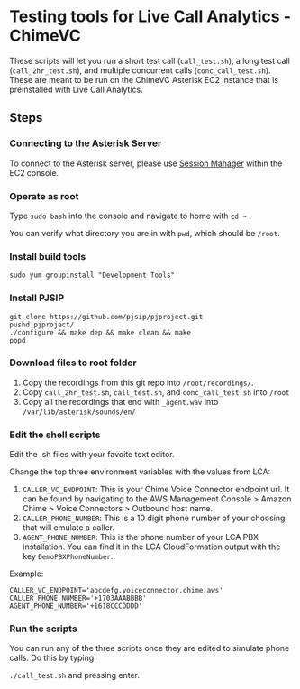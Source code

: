 # Testing tools for Live Call Analytics - ChimeVC

These scripts will let you run a short test call (`call_test.sh`), a long test call (`call_2hr_test.sh`), and multiple concurrent calls (`conc_call_test.sh`). These are meant to be run on the ChimeVC Asterisk EC2 instance that is preinstalled with Live Call Analytics.

## Steps

### Connecting to the Asterisk Server
To connect to the Asterisk server, please use [Session Manager](https://docs.aws.amazon.com/AWSEC2/latest/UserGuide/session-manager.html) within the EC2 console.

### Operate as root

Type `sudo bash` <enter> into the console and navigate to home with `cd ~` <enter>.

You can verify what directory you are in with `pwd`, which should be `/root`.

### Install build tools

`sudo yum groupinstall "Development Tools"`

### Install PJSIP

```shell
git clone https://github.com/pjsip/pjproject.git
pushd pjproject/
./configure && make dep && make clean && make
popd

```

### Download files to root folder

1. Copy the recordings from this git repo into `/root/recordings/`.
2. Copy `call_2hr_test.sh`, `call_test.sh`, and `conc_call_test.sh` into `/root`
3. Copy all the recordings that end with `_agent.wav` into `/var/lib/asterisk/sounds/en/`

### Edit the shell scripts

Edit the .sh files with your favoite text editor.

Change the top three environment variables with the values from LCA:

1. `CALLER_VC_ENDPOINT`: This is your Chime Voice Connector endpoint url. It can be found by navigating to the AWS Management Console > Amazon Chime > Voice Connectors > Outbound host name.
2. `CALLER_PHONE_NUMBER`: This is a 10 digit phone number of your choosing, that will emulate a caller.
3. `AGENT_PHONE_NUMBER`: This is the phone number of your LCA PBX installation. You can find it in the LCA CloudFormation output with the key `DemoPBXPhoneNumber`.

Example:
```shell
CALLER_VC_ENDPOINT='abcdefg.voiceconnector.chime.aws'
CALLER_PHONE_NUMBER='+1703AAABBBB'
AGENT_PHONE_NUMBER='+1618CCCDDDD' 
```

### Run the scripts

You can run any of the three scripts once they are edited to simulate phone calls. Do this by typing:

`./call_test.sh` and pressing enter.